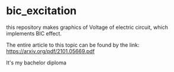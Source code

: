 # bic_excitation

this repository makes graphics of Voltage of electric circuit, which implements BIC effect.

The entire article to this topic can be found by the link: https://arxiv.org/pdf/2101.05669.pdf

It's my bachelor diploma


